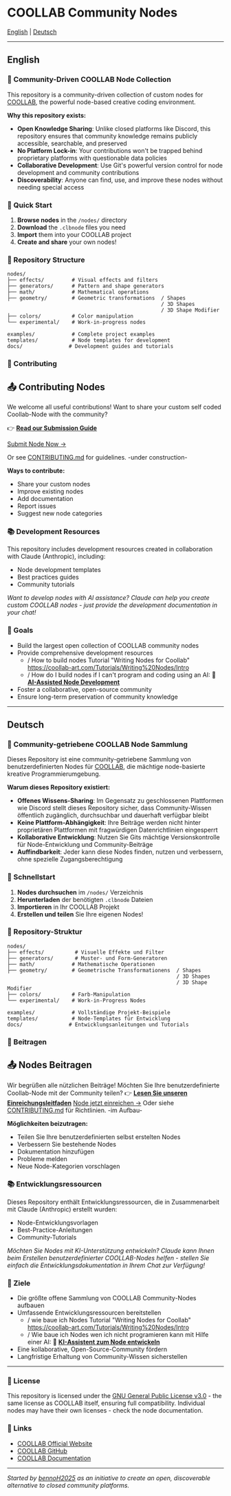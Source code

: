 # COOLLAB Community Nodes

[English](#english) | [Deutsch](#deutsch)

---

## English

### 🎨 Community-Driven COOLLAB Node Collection

This repository is a community-driven collection of custom nodes for [COOLLAB](https://coollab-art.com/), the powerful node-based creative coding environment.

**Why this repository exists:**
- **Open Knowledge Sharing**: Unlike closed platforms like Discord, this repository ensures that community knowledge remains publicly accessible, searchable, and preserved
- **No Platform Lock-in**: Your contributions won't be trapped behind proprietary platforms with questionable data policies
- **Collaborative Development**: Use Git's powerful version control for node development and community contributions
- **Discoverability**: Anyone can find, use, and improve these nodes without needing special access

### 🚀 Quick Start

1. **Browse nodes** in the `/nodes/` directory
2. **Download** the `.clbnode` files you need
3. **Import** them into your COOLLAB project
4. **Create and share** your own nodes!

### 📁 Repository Structure

```
nodes/
├── effects/         # Visual effects and filters
├── generators/      # Pattern and shape generators  
├── math/            # Mathematical operations
├── geometry/        # Geometric transformations  / Shapes
                                                  / 3D Shapes
                                                  / 3D Shape Modifier
├── colors/          # Color manipulation
└── experimental/    # Work-in-progress nodes

examples/            # Complete project examples
templates/           # Node templates for development
docs/               # Development guides and tutorials
```

### 🤝 Contributing
 
## 📤 Contributing Nodes
We welcome all useful contributions!
Want to share your custom self coded Coollab-Node with the community? 

👉 **[Read our Submission Guide](docs/submission-guide.md)**

[Submit Node Now →](../../issues/new/choose)

Or see [CONTRIBUTING.md](CONTRIBUTING.md) for guidelines. -under construction-

**Ways to contribute:**
- Share your custom nodes
- Improve existing nodes
- Add documentation
- Report issues
- Suggest new node categories

### 📚 Development Resources

This repository includes development resources created in collaboration with Claude (Anthropic), including:
- Node development templates
- Best practices guides
- Community tutorials

*Want to develop nodes with AI assistance? Claude can help you create custom COOLLAB nodes - just provide the development documentation in your chat!*

### 🎯 Goals

- Build the largest open collection of COOLLAB community nodes
- Provide comprehensive development resources
     - / How to build nodes Tutorial "Writing Nodes for Coollab" https://coollab-art.com/Tutorials/Writing%20Nodes/Intro
     - / How do I build nodes if I can't program and coding using an AI: 🤖 **[AI-Assisted Node Development](docs/ai-development-guide.md)**
- Foster a collaborative, open-source community
- Ensure long-term preservation of community knowledge

---

## Deutsch

### 🎨 Community-getriebene COOLLAB Node Sammlung

Dieses Repository ist eine community-getriebene Sammlung von benutzerdefinierten Nodes für [COOLLAB](https://coollab-art.com/), die mächtige node-basierte kreative Programmierumgebung.

**Warum dieses Repository existiert:**
- **Offenes Wissens-Sharing**: Im Gegensatz zu geschlossenen Plattformen wie Discord stellt dieses Repository sicher, dass Community-Wissen öffentlich zugänglich, durchsuchbar und dauerhaft verfügbar bleibt
- **Keine Plattform-Abhängigkeit**: Ihre Beiträge werden nicht hinter proprietären Plattformen mit fragwürdigen Datenrichtlinien eingesperrt
- **Kollaborative Entwicklung**: Nutzen Sie Gits mächtige Versionskontrolle für Node-Entwicklung und Community-Beiträge
- **Auffindbarkeit**: Jeder kann diese Nodes finden, nutzen und verbessern, ohne spezielle Zugangsberechtigung

### 🚀 Schnellstart

1. **Nodes durchsuchen** im `/nodes/` Verzeichnis
2. **Herunterladen** der benötigten `.clbnode` Dateien
3. **Importieren** in Ihr COOLLAB Projekt
4. **Erstellen und teilen** Sie Ihre eigenen Nodes!

### 📁 Repository-Struktur

```
nodes/
├── effects/          # Visuelle Effekte und Filter
├── generators/       # Muster- und Form-Generatoren
├── math/            # Mathematische Operationen
├── geometry/        # Geometrische Transformationens  / Shapes
                                                       / 3D Shapes
                                                       / 3D Shape Modifier
├── colors/          # Farb-Manipulation
└── experimental/    # Work-in-Progress Nodes

examples/            # Vollständige Projekt-Beispiele
templates/           # Node-Templates für Entwicklung
docs/               # Entwicklungsanleitungen und Tutorials
```

### 🤝 Beitragen
## 📤 Nodes Beitragen
Wir begrüßen alle nützlichen Beiträge!
Möchten Sie Ihre benutzerdefinierte Coollab-Node mit der Community teilen?
👉 **[Lesen Sie unseren Einreichungsleitfaden](docs/submission-guide.md)**
[Node jetzt einreichen →](../../issues/new/choose)
Oder siehe [CONTRIBUTING.md](CONTRIBUTING.md) für Richtlinien. -im Aufbau-

**Möglichkeiten beizutragen:**
- Teilen Sie Ihre benutzerdefinierten selbst erstelten Nodes
- Verbessern Sie bestehende Nodes
- Dokumentation hinzufügen
- Probleme melden
- Neue Node-Kategorien vorschlagen

### 📚 Entwicklungsressourcen

Dieses Repository enthält Entwicklungsressourcen, die in Zusammenarbeit mit Claude (Anthropic) erstellt wurden:
- Node-Entwicklungsvorlagen
- Best-Practice-Anleitungen
- Community-Tutorials

*Möchten Sie Nodes mit KI-Unterstützung entwickeln? Claude kann Ihnen beim Erstellen benutzerdefinierter COOLLAB-Nodes helfen - stellen Sie einfach die Entwicklungsdokumentation in Ihrem Chat zur Verfügung!*

### 🎯 Ziele

- Die größte offene Sammlung von COOLLAB Community-Nodes aufbauen
- Umfassende Entwicklungsressourcen bereitstellen
     - / wie baue ich Nodes Tutorial "Writing Nodes for Coollab" https://coollab-art.com/Tutorials/Writing%20Nodes/Intro
     - / Wie baue ich Nodes wen ich nicht programieren kann mit Hilfe einer AI: 🤖 **[KI-Assistent zum Node entwickeln](docs/ai-development-guide.md)**
- Eine kollaborative, Open-Source-Community fördern
- Langfristige Erhaltung von Community-Wissen sicherstellen

---

### 📄 License

This repository is licensed under the [GNU General Public License v3.0](LICENSE) - the same license as COOLLAB itself, ensuring full compatibility. Individual nodes may have their own licenses - check the node documentation.

### 🔗 Links

- [COOLLAB Official Website](https://coollab-art.com/)
- [COOLLAB GitHub](https://github.com/CoolLibs/COOLLAB)
- [COOLLAB Documentation](https://coollab-art.com/Tutorials/)

---

*Started by [bennoH2025](https://github.com/bennoH2025) as an initiative to create an open, discoverable alternative to closed community platforms.*
